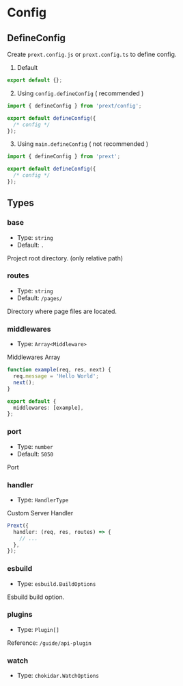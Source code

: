 # Config

## DefineConfig

Create `prext.config.js` or `prext.config.ts` to define config.

1. Default

```ts
export default {};
```

2. Using `config.defineConfig` ( recommended )

```ts
import { defineConfig } from 'prext/config';

export default defineConfig({
  /* config */
});
```

3. Using `main.defineConfig` ( not recommended )

```ts
import { defineConfig } from 'prext';

export default defineConfig({
  /* config */
});
```

## Types

### base

- Type: `string`
- Default: `.`

Project root directory. (only relative path)

### routes

- Type: `string`
- Default: `/pages/`

Directory where page files are located.

### middlewares

- Type: `Array<Middleware>`

Middlewares Array

```ts
function example(req, res, next) {
  req.message = 'Hello World';
  next();
}

export default {
  middlewares: [example],
};
```

### port

- Type: `number`
- Default: `5050`

Port

### handler

- Type: `HandlerType`

Custom Server Handler

```ts
Prext({
  handler: (req, res, routes) => {
    // ...
  },
});
```

### esbuild

- Type: `esbuild.BuildOptions`

Esbuild build option.

### plugins

- Type: `Plugin[]`

Reference: `/guide/api-plugin`

### watch

- Type: `chokidar.WatchOptions`
